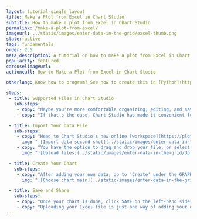 ```yaml
---
layout: tutorial-single_layout
title: Make a Plot from Excel in Chart Studio
subtitle: How to make a plot from Excel in Chart Studio
permalink: /make-a-plot-from-excel/
imageurl: ../static/images/enter-data-in-the-grid/excel-thumb.png
state: active
tags: fundamentals
order: 2.5
meta_description: A tutorial on how to make a plot from Excel in Chart Studio.
popularity: featured
carouselimageurl:
actioncall: How to Make a Plot from Excel in Chart Studio

otherlang: Know how to program? See how to create this in [Python](https://plot.ly/python/plot-data-from-csv/).

steps:
 - title: Supported Files in Chart Studio
   sub-steps:
    - copy: "Maybe you're more comfortable organizing, editing, and saving your data in an Excel spreadsheet or worksheet."
    - copy: "If that's the case, Chart Studio has made it convenient for you to upload your own data files by accepting them in .xls, .xlsx, and .csv formats."

 - title: Import Your Data File
   sub-steps:
    - copy: "Head to Chart Studio’s new online [workspace](https://plot.ly/create) to upload your data's Excel file. You do this by clicking the IMPORT DATA tab."
      img: "![Import data second shot](../static/images/enter-data-in-the-grid/import-data-tab.png)"
    - copy: "You have the option to drag and drop your file, or select “click to upload”."
      img: "![Upload files](../static/images/enter-data-in-the-grid/Upload_Files.png)"

 - title: Create Your Chart
   sub-steps:
    - copy: "After adding your own data, go to 'Create' under the GRAPH section on the left-hand side of your workspace, then select the 'Chart Type' of your choice. If you have a plot in mind but need help getting started, visit our 'Help' [page](http://help.plot.ly/tutorials/) for great tutorials."
      img: "![Choose chart main](../static/images/enter-data-in-the-grid/chart-type-dropdown.png)"

 - title: Save and Share
   sub-steps:
    - copy: "Once your chart is done, click SAVE on the left-hand side. To learn more about saving, sharing, and exporting your work, visit [this](http://help.plot.ly/save-share-and-export-in-plotly/) page."
    - copy: "Uploading your Excel file is just one way of adding your data to Chart Studio. For more information, including working with multiple data sets, see [this](http://help.plot.ly/add-data-to-the-plotly-grid/) tutorial!"
---
```

